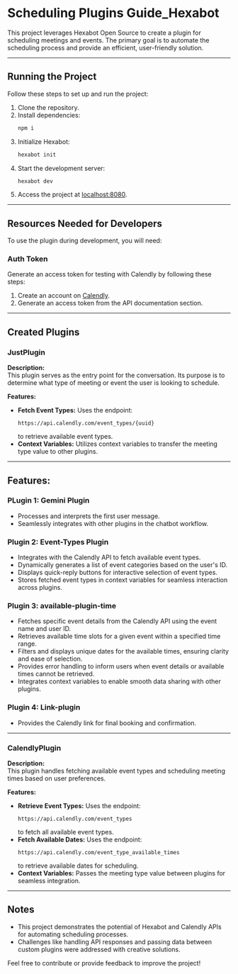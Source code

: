 
# Scheduling Plugins Guide_Hexabot

This project leverages Hexabot Open Source to create a plugin for scheduling meetings and events. The primary goal is to automate the scheduling process and provide an efficient, user-friendly solution.  

-----

## Running the Project  

Follow these steps to set up and run the project:  

1. Clone the repository.  
2. Install dependencies:  
   ```bash
   npm i
   ```  
3. Initialize Hexabot:  
   ```bash
   hexabot init
   ```  
4. Start the development server:  
   ```bash
   hexabot dev
   ```  
5. Access the project at [localhost:8080](http://localhost:8080).  

---

## Resources Needed for Developers  

To use the plugin during development, you will need:  

### Auth Token  
Generate an access token for testing with Calendly by following these steps:  
1. Create an account on [Calendly](https://developer.calendly.com/api-docs/).  
2. Generate an access token from the API documentation section.  

---

## Created Plugins  

### **JustPlugin**  
**Description:**  
This plugin serves as the entry point for the conversation. Its purpose is to determine what type of meeting or event the user is looking to schedule.  

**Features:**  
- **Fetch Event Types:** Uses the endpoint:  
  ```plaintext
  https://api.calendly.com/event_types/{uuid}
  ```  
  to retrieve available event types.  
- **Context Variables:** Utilizes context variables to transfer the meeting type value to other plugins.  
---

## **Features**:

### PLugin 1: Gemini Plugin
* Processes and interprets the first user message.
* Seamlessly integrates with other plugins in the chatbot workflow.

### Plugin 2: Event-Types Plugin
* Integrates with the Calendly API to fetch available event types.
* Dynamically generates a list of event categories based on the user's ID.
* Displays quick-reply buttons for interactive selection of event types.
* Stores fetched event types in context variables for seamless interaction across plugins.

### Plugin 3: available-plugin-time
* Fetches specific event details from the Calendly API using the event name and user ID.
* Retrieves available time slots for a given event within a specified time range.
* Filters and displays unique dates for the available times, ensuring clarity and ease of selection.
* Provides error handling to inform users when event details or available times cannot be retrieved.
* Integrates context variables to enable smooth data sharing with other plugins.

### Plugin 4: Link-plugin
* Provides the Calendly link for final booking and confirmation.

---

### **CalendlyPlugin**  
**Description:**  
This plugin handles fetching available event types and scheduling meeting times based on user preferences.  

**Features:**  
- **Retrieve Event Types:** Uses the endpoint:  
  ```plaintext
  https://api.calendly.com/event_types
  ```  
  to fetch all available event types.  
- **Fetch Available Dates:** Uses the endpoint:  
  ```plaintext
  https://api.calendly.com/event_type_available_times
  ```  
  to retrieve available dates for scheduling.  
- **Context Variables:** Passes the meeting type value between plugins for seamless integration.  

---

## Notes  
- This project demonstrates the potential of Hexabot and Calendly APIs for automating scheduling processes.  
- Challenges like handling API responses and passing data between custom plugins were addressed with creative solutions.  

Feel free to contribute or provide feedback to improve the project!  


